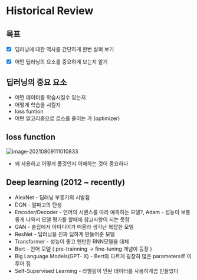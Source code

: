 # Historical Review

## 목표

- [x] 딥러닝에 대한 역사를 간단하게 한번 살펴 보기
- [x] 어떤 딥러닝의 요소를 중요하게 보는지 알기



## 딥러닝의 중요 요소

- 어떤 데이터를 학습시킬수 있는지
- 어떻게 학습을 시킬지
- loss funtion
- 어떤 알고리즘으로 로스를 줄이는 가 (optimizer)



## loss function

 ![image-20210809111010833](https://raw.githubusercontent.com/choesuhong/save-image-repo/image/img/image-20210809111010833.png)

- 왜 사용하고 어떻게 풀것인지 이해하는 것이 중요하다



## Deep learning (2012 ~ recently)

- AlexNet - 딥러닝 부흥기의 시발점
- DQN - 알파고의 탄생
- Encoder/Decoder - 언어의 시퀸스를 따라 예측하는 모델?, Adam - 성능이 보통 좋게 나와서 모델 평가를 할때에 참고사항이 되는 듯함
- GAN - 술집에서 아이디어가 떠올라 생각난 복잡한 모델
- ResNet - 딥러닝을 진짜 딥하게 만들어준 모델
- Transformer - 성능이 좋고 왠만한 RNN모델을 대체
- Bert - 언어 모델 ( pre-trainning -> fine-tuning 개념이 등장 )
- Big Language Models(GPT- X) - Bert와 다르게 굉장히 많은 parameters로 이루어 짐
- Self-Supervised Learning - 라벨링이 안된 데이터를 사용하게끔 만들었다